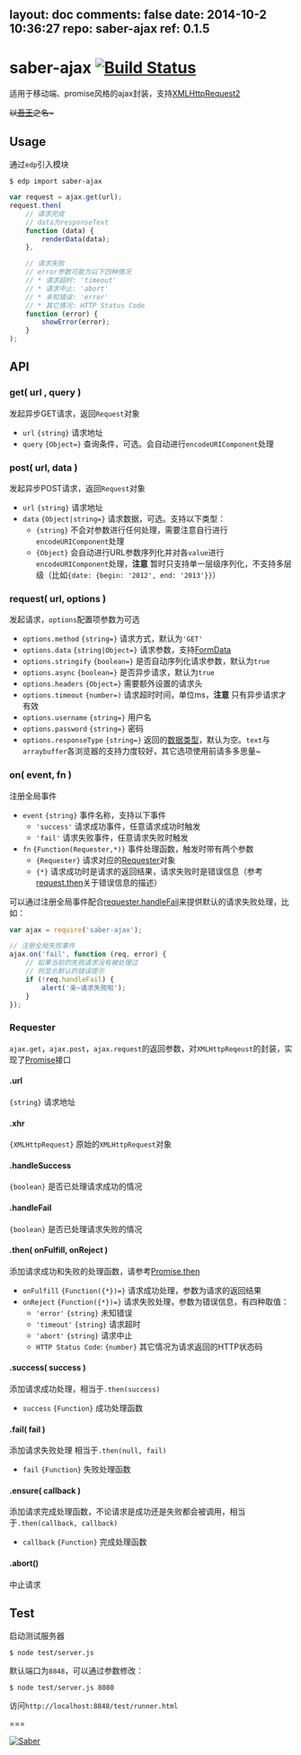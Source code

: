 layout: doc
comments: false
date: 2014-10-2 10:36:27
repo: saber-ajax
ref: 0.1.5
---

# saber-ajax [![Build Status](https://travis-ci.org/ecomfe/saber-ajax.png)](https://travis-ci.org/ecomfe/saber-ajax)

适用于移动端、promise风格的ajax封装，支持[XMLHttpRequest2](http://www.w3.org/TR/XMLHttpRequest2/)

<del>以<a href="http://baike.baidu.com/view/8420590.htm" target="_blank">吾王</a>之名~</del>

## Usage

通过`edp`引入模块

    $ edp import saber-ajax

```javascript
var request = ajax.get(url);
request.then(
    // 请求完成
    // data为responseText
    function (data) {
        renderData(data);
    },

    // 请求失败
    // error参数可能为以下四种情况
    // * 请求超时: 'timeout'
    // * 请求中止: 'abort'
    // * 未知错误: 'error'
    // * 其它情况: HTTP Status Code
    function (error) {
        showError(error);
    }
);
```

## API

### get( url , query )

发起异步GET请求，返回`Request`对象

* `url` `{string}` 请求地址
* `query` `{Object=}` 查询条件，可选。会自动进行`encodeURIComponent`处理

### post( url, data )

发起异步POST请求，返回`Request`对象

* `url` `{string}` 请求地址
* `data` `{Object|string=}` 请求数据，可选。支持以下类型：
    * `{string}` 不会对参数进行任何处理，需要注意自行进行`encodeURIComponent`处理
    * `{Object}` 会自动进行URL参数序列化并对各`value`进行`encodeURIComponent`处理，**注意** 暂时只支持单一层级序列化，不支持多层级（比如`{date: {begin: '2012', end: '2013'}}`）

### request( url, options )

发起请求，`options`配置项参数为可选

* `options.method` `{string=}` 请求方式，默认为`'GET'`
* `options.data` `{string|Object=}` 请求参数，支持[FormData](http://www.w3.org/TR/XMLHttpRequest2/#interface-formdata)
* `options.stringify` `{boolean=}` 是否自动序列化请求参数，默认为`true`
* `options.async` `{boolean=}` 是否异步请求，默认为`true`
* `options.headers` `{Object=}` 需要额外设置的请求头
* `options.timeout` `{number=)` 请求超时时间，单位ms，**注意** 只有异步请求才有效
* `options.username` `{string=}` 用户名
* `options.password` `{string=}` 密码
* `options.responseType` `{string=}` 返回的[数据类型](http://www.w3.org/TR/XMLHttpRequest2/#xmlhttprequestresponsetype)，默认为空。`text`与`arraybuffer`各浏览器的支持力度较好，其它选项使用前请多多思量~


### on( event, fn )

注册全局事件

* `event` `{string}` 事件名称，支持以下事件
    * `'success'` 请求成功事件，任意请求成功时触发
    * `'fail'` 请求失败事件，任意请求失败时触发
* `fn` `{Function(Requester,*)}` 事件处理函数，触发时带有两个参数
    * `{Requester}` 请求对应的[Requester](#requester)对象
    * `{*}` 请求成功时是请求的返回结果，请求失败时是错误信息（参考[request.then](#then-onfulfill-onreject-)关于错误信息的描述）

可以通过注册全局事件配合[requester.handleFail](#handlefail)来提供默认的请求失败处理，比如：

```javascript
var ajax = require('saber-ajax');

// 注册全局失败事件
ajax.on('fail', function (req, error) {
    // 如果当前的失败请求没有被处理过
    // 则显示默认的错误提示
    if (!req.handleFail) {
        alert('亲~请求失败啦');
    }
});
```

### Requester

`ajax.get`，`ajax.post`，`ajax.request`的返回参数，对`XMLHttpReqeust`的封装，实现了[Promise](https://github.com/ecomfe/saber-promise)接口

#### .url

`{string}` 请求地址

#### .xhr

`{XMLHttpRequest}` 原始的`XMLHttpRequest`对象

#### .handleSuccess

`{boolean}` 是否已处理请求成功的情况

#### .handleFail

`{boolean}` 是否已处理请求失败的情况

#### .then( onFulfill, onReject )

添加请求成功和失败的处理函数，请参考[Promise.then](https://github.com/ecomfe/saber-promise)

* `onFulfill` `{Function({*})=}` 请求成功处理，参数为请求的返回结果
* `onReject` `{Function({*})=}` 请求失败处理，参数为错误信息，有四种取值：
    * `'error'` `{string}` 未知错误
    * `'timeout'` `{string}` 请求超时
    * `'abort'` `{string}` 请求中止
    * `HTTP Status Code`: `{number}` 其它情况为请求返回的HTTP状态码

#### .success( success )

添加请求成功处理，相当于`.then(success)`

* `success` `{Function}` 成功处理函数

#### .fail( fail )

添加请求失败处理 相当于`.then(null, fail)`

* `fail` `{Function}` 失败处理函数

#### .ensure( callback )

添加请求完成处理函数，不论请求是成功还是失败都会被调用，相当于`.then(callback, callback)`

* `callback` `{Function}` 完成处理函数

#### .abort()

中止请求

## Test

启动测试服务器

    $ node test/server.js

默认端口为`8848`，可以通过参数修改：

    $ node test/server.js 8080

访问`http://localhost:8848/test/runner.html`

===

[![Saber](https://f.cloud.github.com/assets/157338/1485433/aeb5c72a-4714-11e3-87ae-7ef8ae66e605.png)](http://ecomfe.github.io/saber/)
